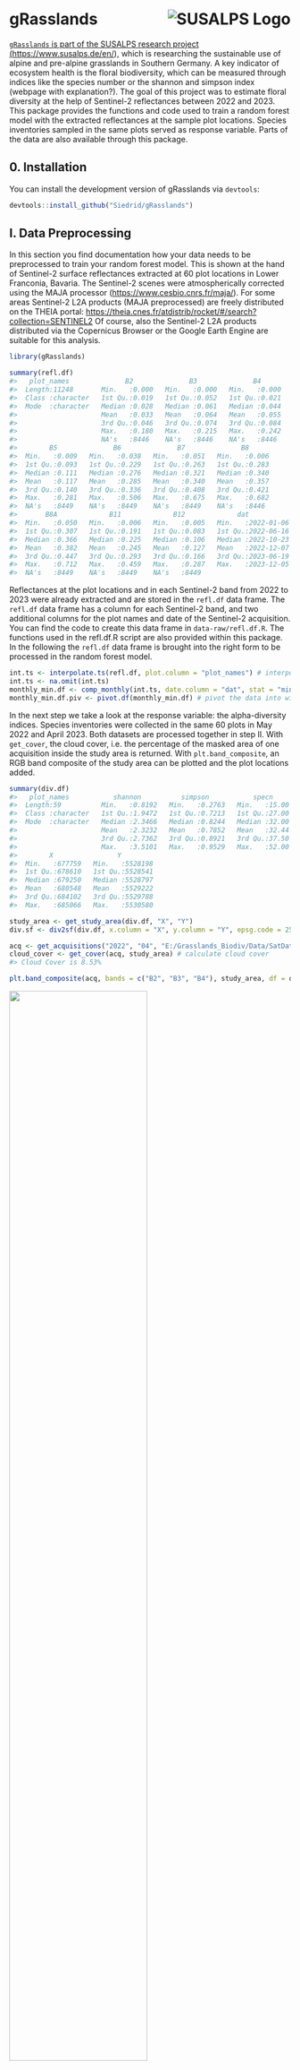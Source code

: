 
<!-- README.md is generated from README.Rmd. Please edit that file -->

# gRasslands <a href="https://www.susalps.de/en/"><img align="right" src="man/figures/logo_susalps_kl.jpg" alt="SUSALPS Logo" />

<!-- badges: start -->
<!-- badges: end -->

`gRasslands` is part of the SUSALPS research project
(<https://www.susalps.de/en/>), which is researching the sustainable use
of alpine and pre-alpine grasslands in Southern Germany. A key indicator
of ecosystem health is the floral biodiversity, which can be measured
through indices like the species number or the shannon and simpson index
(webpage with explanation?). The goal of this project was to estimate
floral diversity at the help of Sentinel-2 reflectances between 2022 and
2023. This package provides the functions and code used to train a
random forest model with the extracted reflectances at the sample plot
locations. Species inventories sampled in the same plots served as
response variable. Parts of the data are also available through this
package.

## 0. Installation

You can install the development version of gRasslands via `devtools`:

``` r
devtools::install_github("Siedrid/gRasslands")
```

## I. Data Preprocessing

In this section you find documentation how your data needs to be
preprocessed to train your random forest model. This is shown at the
hand of Sentinel-2 surface reflectances extracted at 60 plot locations
in Lower Franconia, Bavaria. The Sentinel-2 scenes were atmospherically
corrected using the MAJA processor (<https://www.cesbio.cnrs.fr/maja/>).
For some areas Sentinel-2 L2A products (MAJA preprocessed) are freely
distributed on the THEIA portal:
<https://theia.cnes.fr/atdistrib/rocket/#/search?collection=SENTINEL2>
Of course, also the Sentinel-2 L2A products distributed via the
Copernicus Browser or the Google Earth Engine are suitable for this
analysis.

``` r
library(gRasslands)

summary(refl.df)
#>   plot_names              B2              B3              B4       
#>  Length:11248       Min.   :0.000   Min.   :0.000   Min.   :0.000  
#>  Class :character   1st Qu.:0.019   1st Qu.:0.052   1st Qu.:0.021  
#>  Mode  :character   Median :0.028   Median :0.061   Median :0.044  
#>                     Mean   :0.033   Mean   :0.064   Mean   :0.055  
#>                     3rd Qu.:0.046   3rd Qu.:0.074   3rd Qu.:0.084  
#>                     Max.   :0.180   Max.   :0.215   Max.   :0.242  
#>                     NA's   :8446    NA's   :8446    NA's   :8446   
#>        B5              B6              B7              B8       
#>  Min.   :0.009   Min.   :0.038   Min.   :0.051   Min.   :0.006  
#>  1st Qu.:0.093   1st Qu.:0.229   1st Qu.:0.263   1st Qu.:0.283  
#>  Median :0.111   Median :0.276   Median :0.321   Median :0.340  
#>  Mean   :0.117   Mean   :0.285   Mean   :0.340   Mean   :0.357  
#>  3rd Qu.:0.140   3rd Qu.:0.336   3rd Qu.:0.408   3rd Qu.:0.421  
#>  Max.   :0.281   Max.   :0.506   Max.   :0.675   Max.   :0.682  
#>  NA's   :8449    NA's   :8449    NA's   :8449    NA's   :8446   
#>       B8A             B11             B12             dat            
#>  Min.   :0.050   Min.   :0.006   Min.   :0.005   Min.   :2022-01-06  
#>  1st Qu.:0.307   1st Qu.:0.191   1st Qu.:0.083   1st Qu.:2022-06-16  
#>  Median :0.366   Median :0.225   Median :0.106   Median :2022-10-23  
#>  Mean   :0.382   Mean   :0.245   Mean   :0.127   Mean   :2022-12-07  
#>  3rd Qu.:0.447   3rd Qu.:0.293   3rd Qu.:0.166   3rd Qu.:2023-06-19  
#>  Max.   :0.712   Max.   :0.459   Max.   :0.287   Max.   :2023-12-05  
#>  NA's   :8449    NA's   :8449    NA's   :8449
```

Reflectances at the plot locations and in each Sentinel-2 band from 2022
to 2023 were already extracted and are stored in the `refl.df` data
frame. The `refl.df` data frame has a column for each Sentinel-2 band,
and two additional columns for the plot names and date of the Sentinel-2
acquisition. You can find the code to create this data frame in
`data-raw/refl.df.R`. The functions used in the refl.df.R script are
also provided within this package. In the following the `refl.df` data
frame is brought into the right form to be processed in the random
forest model.

``` r
int.ts <- interpolate.ts(refl.df, plot.column = "plot_names") # interpolate missing values
int.ts <- na.omit(int.ts)
monthly_min.df <- comp_monthly(int.ts, date.column = "dat", stat = "min") # composite to monthly minimum reflectances
monthly_min.df.piv <- pivot.df(monthly_min.df) # pivot the data into wide table
```

In the next step we take a look at the response variable: the
alpha-diversity indices. Species inventories were collected in the same
60 plots in May 2022 and April 2023. Both datasets are processed
together in step II. With `get_cover`, the cloud cover, i.e. the
percentage of the masked area of one acquisition inside the study area
is returned. With `plt.band_composite`, an RGB band composite of the
study area can be plotted and the plot locations added.

``` r
summary(div.df)
#>   plot_names           shannon          simpson           specn      
#>  Length:59          Min.   :0.8192   Min.   :0.2763   Min.   :15.00  
#>  Class :character   1st Qu.:1.9472   1st Qu.:0.7213   1st Qu.:27.00  
#>  Mode  :character   Median :2.3466   Median :0.8244   Median :32.00  
#>                     Mean   :2.3232   Mean   :0.7852   Mean   :32.44  
#>                     3rd Qu.:2.7362   3rd Qu.:0.8921   3rd Qu.:37.50  
#>                     Max.   :3.5101   Max.   :0.9529   Max.   :52.00  
#>        X                Y          
#>  Min.   :677759   Min.   :5528198  
#>  1st Qu.:678610   1st Qu.:5528541  
#>  Median :679250   Median :5528797  
#>  Mean   :680548   Mean   :5529222  
#>  3rd Qu.:684102   3rd Qu.:5529788  
#>  Max.   :685066   Max.   :5530580

study_area <- get_study_area(div.df, "X", "Y")
div.sf <- div2sf(div.df, x.column = "X", y.column = "Y", epsg.code = 25832, write = F)

acq <- get_acquisitions("2022", "04", "E:/Grasslands_Biodiv/Data/SatData/")[1]
cloud_cover <- get_cover(acq, study_area) # calculate cloud cover
#> Cloud Cover is 8.53%

plt.band_composite(acq, bands = c("B2", "B3", "B4"), study_area, df = div.df, add.plots = T)
```

<img src="man/figures/README-div.df-1.png" width="70%" />

    #> NULL

The alpha diversity indices calculated and provided in the `div.df` data
frame are the species number, shannon and simpson index. Many studies
have shown, that species number is the best response variable, therefore
this alpha-diversity indice will be used in the following random forest
model. The code to calculate these indices is provided in the `data-raw`
folder in the div.df.R script.

## II. Train and Test Random Forest

For the training, only the minimum reflectances from the months March to
September are used. The winter months are influenced by clouds and snow
and are limited by less plant growth/cover, which could potentially
impact our results negatively.

``` r
s = 91
biodiv_ind = "specn"

m.nowinter <- c(3:9)
data_frame.nowinter <- RF_predictors(monthly_min.df.piv, m.nowinter) # use only months from March to September
rf_data <- preprocess_rf_data(data_frame.nowinter, div.df, biodiv_ind) # merge reflectance and alpha diversity dataframe

train_index <- get_train_index(rf_data, s = s) # split samples into training and testing (70:30)
forest <- RF(rf_data, train_index = train_index, s = s) # train Random Forest
#> Lade nötiges Paket: ggplot2
#> Lade nötiges Paket: lattice
print(forest)
#> Random Forest 
#> 
#>  43 samples
#> 140 predictors
#> 
#> No pre-processing
#> Resampling: Cross-Validated (10 fold, repeated 5 times) 
#> Summary of sample sizes: 38, 38, 40, 39, 40, 38, ... 
#> Resampling results across tuning parameters:
#> 
#>   mtry  RMSE      Rsquared   MAE     
#>     2   5.212698  0.7680533  4.075929
#>    25   5.307270  0.7299904  4.297927
#>    48   5.341733  0.7183568  4.353222
#>    71   5.399386  0.7100851  4.409252
#>    94   5.439054  0.7046677  4.450530
#>   117   5.481573  0.6931790  4.479744
#>   140   5.470326  0.7015584  4.472773
#> 
#> RMSE was used to select the optimal model using the smallest value.
#> The final value used for the model was mtry = 2.
```

In the output of the `forest` variable, it is summarized that 43 samples
were used for the training (i.e. 70% of the dataset) and 140 predictors
(i.e. 10 bands x 2 years x 7 months). Per default a cross-validation
with 10 folds and 5 repeats is used. The forest with the highest R2 and
the lowest RMSE is returned in the end. Training and testing results are
visualized in a scatter plot with the actual species number on the
x-axis and the predicted species number on the y-axis. Further
statistics can be summarized in a csv file with the function `write.RF`.
This function is especially usefull, when testing different compositing
methods, and month combinations or running the model multiple times with
different seeds.

``` r
RF.summary(forest, rf_data, div.df, train_index, "specn", plot_labels = F) # returns scatter plot
```

<img src="man/figures/README-Random Forest 2-1.png" width="70%" />

``` r
#write.RF("no winter", "specn", forest, 10, csv.path)
```

Species Numbers between 20 and 40 have the highest accuracy. Lower and
higher species numbers are over and underestimated, respecitively, due
to the limited sample number with these numbers. The R2 is given for the
training and testing split. The testing split was not used to train the
random forest model. With `plot_labels = T`, the points are labeled
according to their plot names.

``` r

plt.varimp(forest)
```

<img src="man/figures/README-Variable Importance-1.png" width="70%" />

`plt.varimp` is an important function to evaluate the predictors
according to their band, year and month. The SWIR bands and the bands in
the visible domain are the most important Sentinel-2 bands (A). March is
by far the most important month in the prediction (D).

## III. Spatial Prediction of Alpha-Diversity

For the spatial prediction, all variables, that trained the random
forest, need to be stacked to a spatial Raster, on which the species
number can be predicted. In the case of the random forest trained with
all summer months, the monthly minimum raster composites of all
acquisitions from March until September 2022 and 2023 respectively need
to be calculated first. Due to the limited storage capacity, these
raster composites can’t be part of this package. The code to calculate
these raster composites is provided in the `data-raw` folder in the
`comp.S2.bands.R` script. On request, we can make these composites
available. The code to calculate spatial prediction maps is provided in
the following.

``` r

# select months March to September as predictors 
comp_path <- "E:/Grasslands_BioDiv/Data/S2_min_composites"
fls <- list_comp_months(comp_path, m.nowinter)

min.brick <- stack_S2_months(fls)

s2_pred <- terra::predict(min.brick, model = forest, na.rm = T)
```

`comp_path` is the path to the directory, where the monthly raster
composites are stored. After creating a list of these raster composites,
the rasters are stacked with the terra package and then transformed into
a brick object. With `predict`, the random forest model `forest` is
applied to the brick. To mask non-grasslands, we used the High
Resolution Grassland Layer, provided by Copernicus
(<https://land.copernicus.eu/en/products/high-resolution-layer-grassland>).
We used the 2018 product with a 10m spatial resolution:

``` r
# Mask non-Grasslands with Copernicus Grassland Layer
grass.mask.path <- "E:/Grasslands_BioDiv/Data/Copernicus_Grassland/GRA_2018_010m_03035_V1_0.tif"
grass.mask <- terra::rast(grass.mask.path)

s2_pred.masked <- mask.grasslands(s2_pred, grass.mask)
#> |---------|---------|---------|---------|=========================================                                          |---------|---------|---------|---------|=========================================                                          

plt.diversity(s2_pred.masked, biodiv_ind = "specn")
```

<img src="man/figures/README-unnamed-chunk-2-1.png" width="70%" />

## IV. Further Resources

In the following, the entire workflow of the analysis is visualized.
This package was designed to encourage a similar analysis at grassland
sites, where species inventories are available. A valuable database for
such inventories and environmental parameters is also the Biodiversity
Exploratories Information System: <https://www.bexis.uni-jena.de/> This
is an important step towards a broader understanding of grassland sites,
how to manage them and protect their valuable ecosystem services.

<img src="man/figures/GrasslandsBiodiv_Flowchart.drawio.png" alt="Analysis Workflow" style="width: 400px;"/>

### Contact Details:

Laura Obrecht: <laura.obrecht@stud-mail.uni-wuerzburg.de>

Dr. Sophie Reinermann: <sophie.reinermann@dlr.de>
